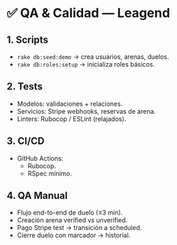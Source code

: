 # ✅ QA & Calidad — Leagend

## 1. Scripts
- `rake db:seed:demo` → crea usuarios, arenas, duelos.  
- `rake db:roles:setup` → inicializa roles básicos.  

## 2. Tests
- Modelos: validaciones + relaciones.  
- Servicios: Stripe webhooks, reservas de arena.  
- Linters: Rubocop / ESLint (relajados).  

## 3. CI/CD
- GitHub Actions:  
  - Rubocop.  
  - RSpec mínimo.  

## 4. QA Manual
- Flujo end-to-end de duelo (≤3 min).  
- Creación arena verified vs unverified.  
- Pago Stripe test → transición a scheduled.  
- Cierre duelo con marcador → historial.  
